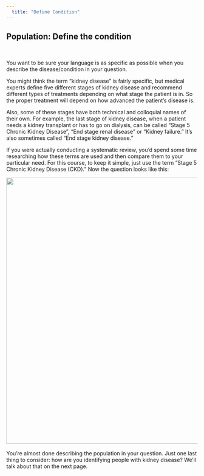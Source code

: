 ```yaml
---
  title: "Define Condition"
---
```



## Population: Define the condition

<br>

You want to be sure your language is as specific as possible when you describe the disease/condition in your question. 

You might think the term “kidney disease” is fairly specific, but medical experts define five different stages of kidney disease and recommend different types of treatments depending on what stage the patient is in. So the proper treatment will depend on how advanced the patient’s disease is.  

Also, some of these stages have both technical and colloquial names of their own. For example, the last stage of kidney disease, when a patient needs a kidney transplant or has to go on dialysis, can be called “Stage 5 Chronic Kidney Disease”, “End stage renal disease” or “Kidney failure.”  It’s also sometimes called “End stage kidney disease.”   

If you were actually conducting a systematic review, you’d spend some time researching how these terms are used and then compare them to your particular need. For this course, to keep it simple, just use the term “Stage 5 Chronic Kidney Disease (CKD).”  Now the question looks like this:
<br>
<center>
<img src="{{site.baseurl}}/img/pop3.gif" width="700" >
</center>
<br>
You’re almost done describing the population in your question. Just one last thing to consider: how are you identifying people with kidney disease? We’ll talk about that on the next page. 

